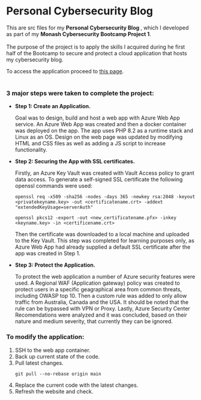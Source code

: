 <h1>Personal Cybersecurity Blog</h1>
This are src files for my <b> Personal Cybersecurity Blog </b>, which I developed as part of my <b>Monash Cybersecurity Bootcamp Project 1</b>.
<br></br>
The purpose of the project is to apply the skills I acquired during he first half of the Bootcamp to secure and protect a cloud application that hosts my cybersecurity blog.

To access the application proceed to <a href="https://dgarmashsecurity.azurewebsites.net/">this page</a>.
<br></br>
<h3>3 major steps were taken to complete the project:</h3>
<ul>
  <li><b>Step 1: Create an Application.</b> 
    <p>Goal was to design, build and host a web app with Azure Web App service. An Azure Web App was created and then a docker container was deployed on the app. The app uses PHP 8.2 as a runtime stack and Linux as an OS. Design on the web page was updated by modifying HTML and CSS files as well as adding a JS script to increase functionality.
    </p>
  </li>
  <li><b>Step 2: Securing the App with SSL certificates.</b> 
    <p> Firstly, an Azure Key Vault was created with Vault Access policy to grant data access. To generate a self-signed SSL certificate the following openssl commands were used:
     <p><code>openssl req -x509 -sha256 -nodes -days 365 -newkey rsa:2048 -keyout &lt;privatekeyname.key&gt; -out &lt;certificatename.crt&gt; -addext "extendedKeyUsage=serverAuth"</code> </p> 
      <p><code>openssl pkcs12 -export -out &lt;new_certificatename.pfx&gt; -inkey &lt;keyname.key&gt; -in &lt;certificename.crt&gt;</code></p> 
    Then the certificate was downloaded to a local machine and uploaded to the Key Vault. This step was completed for learning purposes only, as Azure Web App had already supplied a default SSL certificate after the app was created in Step 1.
    </p>
  </li>
  <li><b>Step 3: Protect the Application.</b> 
    <p> To protect the web application a number of Azure security features were used. A Regional WAF (Application gateway) policy was created to protect users in a specific geagraphical area from common threats, including OWASP top 10. Then a custom rule was added to only allow traffic from Australia, Canada and the USA. It should be noted that the rule can be bypassed with VPN or Proxy. Lastly, Azure Security Center Recomendations were analyzed and it was concluded, based on their nature and medium severity, that currently they can be ignored.
    </p>
  </li>
</ul>

<h3>To modify the application:</h3>
<ol>
  <li>SSH to the web app container.</li>
  <li>Back up current state of the code.</li>
  <li>Pull latest changes.
  <p><code>git pull --no-rebase origin main</code></p>
  </li>
  <li>Replace the current code with the latest changes.</li>
  <li>Refresh the website and check.</li>
</ol>
